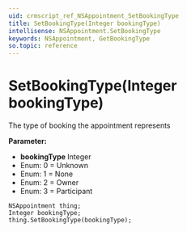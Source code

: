 ```yaml
---
uid: crmscript_ref_NSAppointment_SetBookingType
title: SetBookingType(Integer bookingType)
intellisense: NSAppointment.SetBookingType
keywords: NSAppointment, GetBookingType
so.topic: reference
---
```


# SetBookingType(Integer bookingType)

The type of booking the appointment represents

**Parameter:** 
* **bookingType** Integer
* Enum: 0 = Unknown 
* Enum: 1 = None 
* Enum: 2 = Owner 
* Enum: 3 = Participant 

```crmscript
NSAppointment thing;
Integer bookingType;
thing.SetBookingType(bookingType);
```

